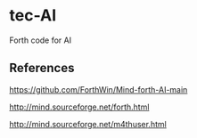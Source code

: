 # tec-AI
Forth code for AI




## References

https://github.com/ForthWin/Mind-forth-AI-main

http://mind.sourceforge.net/forth.html

http://mind.sourceforge.net/m4thuser.html

